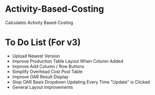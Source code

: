 # Activity-Based-Costing
Calculates Activity Based Costing

# To Do List (For v3)
- Upload Newest Version
- Improve Production Table Layout When Column Added
- Improve Add Column / Row Buttons
- Simplify Overhead Cost Pool Table
- Improve OAR Result Display
- Stop OAR Basis Dropdown Updating Every Time "Update" is Clicked
- General Layout Improvements
